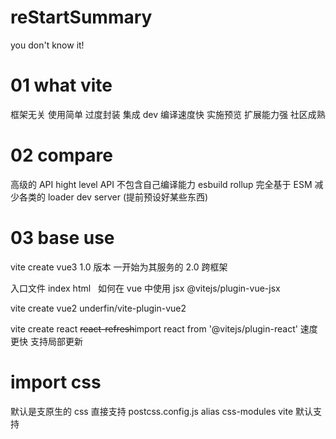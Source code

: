 # reStartSummary

you don't know it!

# 01 what vite

框架无关 使用简单
过度封装 集成 dev
编译速度快 实施预览
扩展能力强 社区成熟

# 02 compare

高级的 API hight level API
不包含自己编译能力 esbuild rollup
完全基于 ESM
减少各类的 loader dev server
(提前预设好某些东西)

# 03 base use

vite create vue3
1.0 版本 一开始为其服务的
2.0 跨框架

入口文件 index html
  如何在 vue 中使用 jsx @vitejs/plugin-vue-jsx

vite create vue2
underfin/vite-plugin-vue2

vite create react
~~react-refresh~~import react from '@vitejs/plugin-react'
速度更快
支持局部更新

# import css

默认是支原生的 css
直接支持 postcss.config.js
alias
css-modules vite 默认支持
